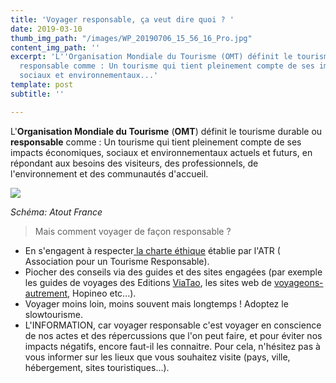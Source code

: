 ```yaml
---
title: 'Voyager responsable, ça veut dire quoi ? '
date: 2019-03-10
thumb_img_path: "/images/WP_20190706_15_56_16_Pro.jpg"
content_img_path: ''
excerpt: 'L''Organisation Mondiale du Tourisme (OMT) définit le tourisme durable ou
  responsable comme : Un tourisme qui tient pleinement compte de ses impacts économiques,
  sociaux et environnementaux...'
template: post
subtitle: ''

---
```

L'**Organisation Mondiale du Tourisme** (**OMT**) définit le tourisme durable ou **responsable** comme : Un tourisme qui tient pleinement compte de ses impacts économiques, sociaux et environnementaux actuels et futurs, en répondant aux besoins des visiteurs, des professionnels, de l'environnement et des communautés d'accueil.

![](/images/schema_tourisme_durable-1.png)

_Schéma: Atout France_

> Mais comment voyager de façon responsable ?

* En s'engagent à respecter[ la charte éthique](https://www.tourisme-responsable.org/voyager-responsable/charte-ethique-voyageur/) établie par l'ATR ( Association pour un Tourisme Responsable).
* Piocher des conseils via des guides et des sites engagées (par exemple les guides de voyages des Editions [ViaTao](https://www.viatao.com/), les sites web de [voyageons-autrement](http://www.voyageons-autrement.com/), Hopineo etc...).
* Voyager moins loin, moins souvent mais longtemps ! Adoptez le slowtourisme. 
* L'INFORMATION, car voyager responsable c'est voyager en conscience de nos actes et des répercussions que l'on peut faire, et pour éviter nos impacts négatifs, encore faut-il les connaitre. Pour cela, n'hésitez pas à vous informer sur les lieux que vous souhaitez visite (pays, ville, hébergement, sites touristiques...).